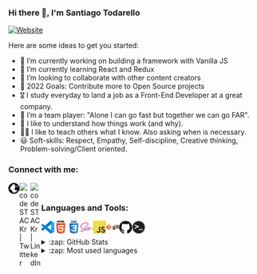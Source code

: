 ### Hi there 👋, I'm Santiago Todarello

[![Website](https://img.shields.io/website?label=santtier.github.io&style=for-the-badge&url=https%3A%2F%2Fcodestackr.com)](https://santtier.github.io)

Here are some ideas to get you started:

- 🔭 I’m currently working on building a framework with Vanilla JS
- 🌱 I’m currently learning React and Redux
- 👯 I’m looking to collaborate with other content creators
- 🥅 2022 Goals: Contribute more to Open Source projects
- 🎖️ I study everyday to land a job as a Front-End Developer at a great company.
- 🤝 I’m a team player: "Alone I can go fast but together we can go FAR".
- 🤔 I like to understand how things work (and why).
- 👨‍🏫	I like to teach others what I know. Also asking when is necessary.
- 😃 Soft-skills: Respect, Empathy, Self-discipline, Creative thinking, Problem-solving/Client oriented.

### Connect with me:

[<img align="left" alt="codeSTACKr.com" width="22px" src="https://raw.githubusercontent.com/iconic/open-iconic/master/svg/globe.svg" />][website]
[<img align="left" alt="codeSTACKr | Twitter" width="22px" src="https://cdn.jsdelivr.net/npm/simple-icons@v3/icons/twitter.svg" />][twitter]
[<img align="left" alt="codeSTACKr | LinkedIn" width="22px" src="https://cdn.jsdelivr.net/npm/simple-icons@v3/icons/linkedin.svg" />][linkedin]

<br />

### Languages and Tools:

<img align="left" alt="Visual Studio Code" width="26px" src="https://raw.githubusercontent.com/github/explore/80688e429a7d4ef2fca1e82350fe8e3517d3494d/topics/visual-studio-code/visual-studio-code.png" />
<img align="left" alt="HTML5" width="26px" src="https://raw.githubusercontent.com/github/explore/80688e429a7d4ef2fca1e82350fe8e3517d3494d/topics/html/html.png" />
<img align="left" alt="CSS3" width="26px" src="https://raw.githubusercontent.com/github/explore/80688e429a7d4ef2fca1e82350fe8e3517d3494d/topics/css/css.png" />
<img align="left" alt="Sass" width="26px" src="https://raw.githubusercontent.com/github/explore/80688e429a7d4ef2fca1e82350fe8e3517d3494d/topics/sass/sass.png" />
<img align="left" alt="JavaScript" width="26px" src="https://raw.githubusercontent.com/github/explore/80688e429a7d4ef2fca1e82350fe8e3517d3494d/topics/javascript/javascript.png" />
<img align="left" alt="Git" width="26px" src="https://raw.githubusercontent.com/github/explore/80688e429a7d4ef2fca1e82350fe8e3517d3494d/topics/git/git.png" />
<img align="left" alt="GitHub" width="26px" src="https://raw.githubusercontent.com/github/explore/78df643247d429f6cc873026c0622819ad797942/topics/github/github.png" />
<img align="left" alt="Terminal" width="26px" src="https://raw.githubusercontent.com/github/explore/80688e429a7d4ef2fca1e82350fe8e3517d3494d/topics/terminal/terminal.png" />

<br />
<br />

<details>
  <summary>:zap: GitHub Stats</summary>

  <img align="left" alt="codeSTACKr's GitHub Stats" src="https://github-readme-stats.vercel.app/api?username=santtier&show_icons=true&hide_border=true" />

</details>

<details>
  <summary>:zap: Most used languages</summary>

  <img align="left" alt="codeSTACKr's GitHub Stats" src="https://github-readme-stats.vercel.app/api/top-langs/?username=santtier&theme=buefy&layout=compact" />

</details>

[website]: https://santtier.github.io
[twitter]: https://twitter.com/sanntier
[linkedin]: https://www.linkedin.com/in/santiago-todarello-b22443206/
